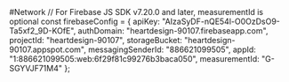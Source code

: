 <html>
<meta>
#Network
<Title>The Mall Click Network</title>


</Script>
// For Firebase JS SDK v7.20.0 and later, measurementId is optional
const firebaseConfig = {
  apiKey: "AIzaSyDF-nQE54l-O0OzDsO9-Ta5xf2_9D-KOfE",
  authDomain: "heartdesign-90107.firebaseapp.com",
  projectId: "heartdesign-90107",
  storageBucket: "heartdesign-90107.appspot.com",
  messagingSenderId: "886621099505",
  appId: "1:886621099505:web:6f29f81c99276b3baca050",
  measurementId: "G-SGYVJF71M4"
};
</Script>
</html>
